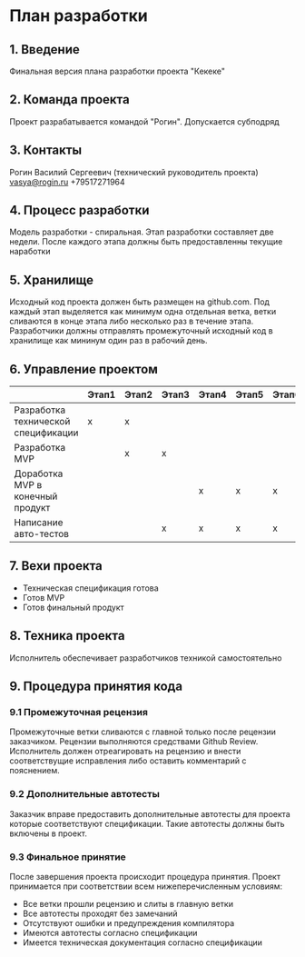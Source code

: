 # План разработки

## 1. Введение

Финальная версия плана разработки проекта "Кекеке"

## 2. Команда проекта

Проект разрабатывается командой "Рогин". Допускается субподряд

## 3. Контакты

Рогин Василий Сергеевич (технический руководитель проекта) vasya@rogin.ru +79517271964

## 4. Процесс разработки

Модель разработки - спиральная. Этап разработки составляет две недели. После каждого этапа должны быть предоставленны текущие наработки

## 5. Хранилище

Исходный код проекта должен быть размещен на github.com. Под каждый этап выделяется как минимум одна отдельная ветка, ветки сливаются в конце этапа либо несколько раз в течение этапа. Разработчики должны отправлять промежуточный исходный код в хранилище как мининум один раз в рабочий день.

## 6. Управление проектом

|                                     | Этап1 | Этап2 | Этап3 | Этап4 | Этап5 | Этап6 |     |
| ----------------------------------- | ----- | ----- | ----- | ----- | ----- | ----- | --- |
| Разработка технической спецификации | x     | x     |
| Разработка MVP                      |       | x     | x     |
| Доработка MVP в конечный продукт    |       |       |       | x     | x     | x     |
| Написание авто-тестов               |       |       | x     | x     | x     | x     |

## 7. Вехи проекта

- Техническая спецификация готова
- Готов MVP
- Готов финальный продукт

## 8. Техника проекта

Исполнитель обеспечивает разработчиков техникой самостоятельно

## 9. Процедура принятия кода

### 9.1 Промежуточная рецензия

Промежуточные ветки сливаются с главной только после рецензии заказчиком. Рецензии выполняются средствами Github Review. Исполнитель должен отреагировать на рецензию и внести соответствущие исправления либо оставить комментарий с пояснением.

### 9.2 Дополнительные автотесты

Заказчик вправе предоставить дополнительные автотесты для проекта которые соответствуют спецификации. Такие автотесты должны быть включены в проект.

### 9.3 Финальное принятие

После завершения проекта происходит процедура принятия. Проект принимается при соответствии всем нижеперечисленным условиям:

- Все ветки прошли рецензию и слиты в главную ветки
- Все автотесты проходят без замечаний
- Отсутствуют ошибки и предупреждения компилятора
- Имеются автотесты согласно спецификации
- Имеется техническая документация согласно спецификации
